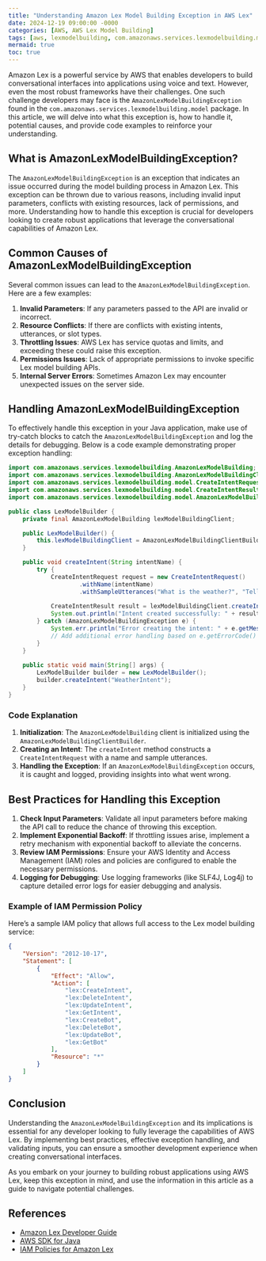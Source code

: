 ```yaml
---
title: "Understanding Amazon Lex Model Building Exception in AWS Lex"
date: 2024-12-19 09:00:00 -0000
categories: [AWS, AWS Lex Model Building]
tags: [aws, lexmodelbuilding, com.amazonaws.services.lexmodelbuilding.model]
mermaid: true
toc: true
---
```



Amazon Lex is a powerful service by AWS that enables developers to build conversational interfaces into applications using voice and text. However, even the most robust frameworks have their challenges. One such challenge developers may face is the `AmazonLexModelBuildingException` found in the `com.amazonaws.services.lexmodelbuilding.model` package. In this article, we will delve into what this exception is, how to handle it, potential causes, and provide code examples to reinforce your understanding.

## What is AmazonLexModelBuildingException?

The `AmazonLexModelBuildingException` is an exception that indicates an issue occurred during the model building process in Amazon Lex. This exception can be thrown due to various reasons, including invalid input parameters, conflicts with existing resources, lack of permissions, and more. Understanding how to handle this exception is crucial for developers looking to create robust applications that leverage the conversational capabilities of Amazon Lex.

## Common Causes of AmazonLexModelBuildingException

Several common issues can lead to the `AmazonLexModelBuildingException`. Here are a few examples:

1. **Invalid Parameters**: If any parameters passed to the API are invalid or incorrect.
2. **Resource Conflicts**: If there are conflicts with existing intents, utterances, or slot types.
3. **Throttling Issues**: AWS Lex has service quotas and limits, and exceeding these could raise this exception.
4. **Permissions Issues**: Lack of appropriate permissions to invoke specific Lex model building APIs.
5. **Internal Server Errors**: Sometimes Amazon Lex may encounter unexpected issues on the server side.

## Handling AmazonLexModelBuildingException

To effectively handle this exception in your Java application, make use of try-catch blocks to catch the `AmazonLexModelBuildingException` and log the details for debugging. Below is a code example demonstrating proper exception handling:

```java
import com.amazonaws.services.lexmodelbuilding.AmazonLexModelBuilding;
import com.amazonaws.services.lexmodelbuilding.AmazonLexModelBuildingClientBuilder;
import com.amazonaws.services.lexmodelbuilding.model.CreateIntentRequest;
import com.amazonaws.services.lexmodelbuilding.model.CreateIntentResult;
import com.amazonaws.services.lexmodelbuilding.model.AmazonLexModelBuildingException;

public class LexModelBuilder {
    private final AmazonLexModelBuilding lexModelBuildingClient;

    public LexModelBuilder() {
        this.lexModelBuildingClient = AmazonLexModelBuildingClientBuilder.defaultClient();
    }

    public void createIntent(String intentName) {
        try {
            CreateIntentRequest request = new CreateIntentRequest()
                    .withName(intentName)
                    .withSampleUtterances("What is the weather?", "Tell me a joke!");
                    
            CreateIntentResult result = lexModelBuildingClient.createIntent(request);
            System.out.println("Intent created successfully: " + result.getName());
        } catch (AmazonLexModelBuildingException e) {
            System.err.println("Error creating the intent: " + e.getMessage());
            // Add additional error handling based on e.getErrorCode()
        }
    }
    
    public static void main(String[] args) {
        LexModelBuilder builder = new LexModelBuilder();
        builder.createIntent("WeatherIntent");
    }
}
```

### Code Explanation

1. **Initialization**: The `AmazonLexModelBuilding` client is initialized using the `AmazonLexModelBuildingClientBuilder`.
2. **Creating an Intent**: The `createIntent` method constructs a `CreateIntentRequest` with a name and sample utterances.
3. **Handling the Exception**: If an `AmazonLexModelBuildingException` occurs, it is caught and logged, providing insights into what went wrong.

## Best Practices for Handling this Exception

1. **Check Input Parameters**: Validate all input parameters before making the API call to reduce the chance of throwing this exception.
2. **Implement Exponential Backoff**: If throttling issues arise, implement a retry mechanism with exponential backoff to alleviate the concerns.
3. **Review IAM Permissions**: Ensure your AWS Identity and Access Management (IAM) roles and policies are configured to enable the necessary permissions.
4. **Logging for Debugging**: Use logging frameworks (like SLF4J, Log4j) to capture detailed error logs for easier debugging and analysis.

### Example of IAM Permission Policy

Here’s a sample IAM policy that allows full access to the Lex model building service:

```json
{
    "Version": "2012-10-17",
    "Statement": [
        {
            "Effect": "Allow",
            "Action": [
                "lex:CreateIntent",
                "lex:DeleteIntent",
                "lex:UpdateIntent",
                "lex:GetIntent",
                "lex:CreateBot",
                "lex:DeleteBot",
                "lex:UpdateBot",
                "lex:GetBot"
            ],
            "Resource": "*"
        }
    ]
}
```

## Conclusion

Understanding the `AmazonLexModelBuildingException` and its implications is essential for any developer looking to fully leverage the capabilities of AWS Lex. By implementing best practices, effective exception handling, and validating inputs, you can ensure a smoother development experience when creating conversational interfaces. 

As you embark on your journey to building robust applications using AWS Lex, keep this exception in mind, and use the information in this article as a guide to navigate potential challenges.

## References

- [Amazon Lex Developer Guide](https://docs.aws.amazon.com/lex/latest/dg/what-is.html)
- [AWS SDK for Java](https://aws.amazon.com/sdk-for-java/)
- [IAM Policies for Amazon Lex](https://docs.aws.amazon.com/IAM/latest/UserGuide/access_policies_examples.html)